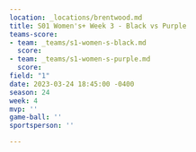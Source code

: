 ```yaml
---
location: _locations/brentwood.md
title: S01 Women's+ Week 3 - Black vs Purple
teams-score:
- team: _teams/s1-women-s-black.md
  score: 
- team: _teams/s1-women-s-purple.md
  score: 
field: "1"
date: 2023-03-24 18:45:00 -0400
season: 24
week: 4
mvp: ''
game-ball: ''
sportsperson: ''

---
```

